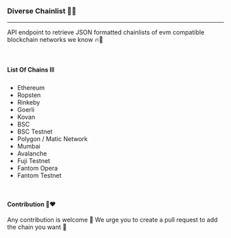 ### Diverse Chainlist 🌟✨
---
API endpoint to retrieve JSON formatted chainlists of evm compatible <br/> blockchain networks we know 🔥🥳

<br/>

#### List Of Chains ⛓
 - Ethereum
 - Ropsten
 - Rinkeby
 - Goerli
 - Kovan
 - BSC
 - BSC Testnet
 - Polygon / Matic Network
 - Mumbai
 - Avalanche
 - Fuji Testnet
 - Fantom Opera
 - Fantom Testnet

<br/>

#### Contribution 💪❤️
Any contribution is welcome 💯 We urge you to create a pull request to add the chain you want 🥰
